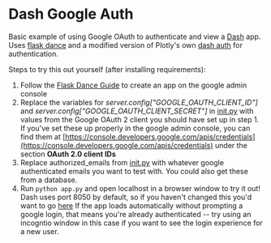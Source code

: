 # Dash Google Auth
Basic example of using Google OAuth to authenticate and view a [Dash](https://dash.plot.ly/) app. Uses [flask dance](https://github.com/singingwolfboy/flask-dance) and a modified version of Plotly's own [dash auth](https://github.com/plotly/dash-auth) for authentication.

Steps to try this out yourself (after installing requirements):
1. Follow the [Flask Dance Guide](http://flask-dance.readthedocs.io/en/latest/quickstarts/google.html) to create an app on the google admin console
2. Replace the variables for *server.config["GOOGLE_OAUTH_CLIENT_ID"]* and *server.config["GOOGLE_OAUTH_CLIENT_SECRET"]* in [init.py](./app/__init__.py) with values from the Google OAuth 2 client you should have set up in step 1. If you've set these up properly in the google admin console, you can find them at [https://console.developers.google.com/apis/credentials](https://console.developers.google.com/apis/credentials) under the section **OAuth 2.0 client IDs**
3. Replace authorized_emails from [init.py](./app/__init__.py) with whatever google authenticated emails you want to test with. You could also get these from a database.
4. Run `python app.py` and open localhost in a browser window to try it out! Dash uses port 8050 by default, so if you haven't changed this you'd want to go [here](http://localhost:8050/) If the app loads automatically without prompting a google login, that means you're already authenticated -- try using an incogntio window in this case if you want to see the login experience for a new user.
